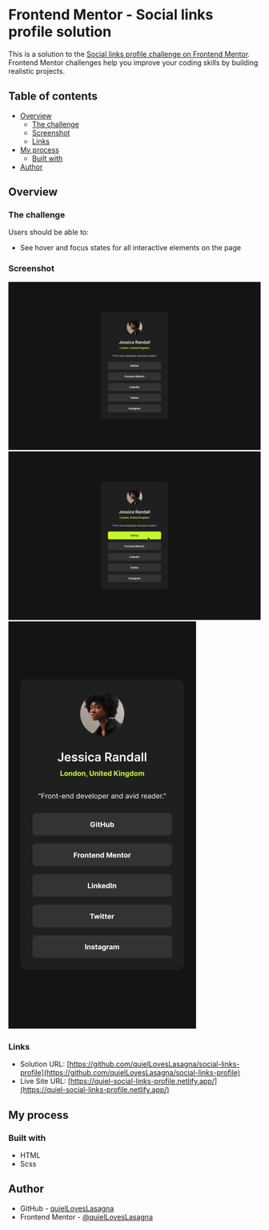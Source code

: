 # Frontend Mentor - Social links profile solution

This is a solution to the [Social links profile challenge on Frontend Mentor](https://www.frontendmentor.io/challenges/social-links-profile-UG32l9m6dQ). Frontend Mentor challenges help you improve your coding skills by building realistic projects.

## Table of contents

- [Overview](#overview)
  - [The challenge](#the-challenge)
  - [Screenshot](#screenshot)
  - [Links](#links)
- [My process](#my-process)
  - [Built with](#built-with)
- [Author](#author)

## Overview

### The challenge

Users should be able to:

- See hover and focus states for all interactive elements on the page

### Screenshot

![Preview](./design/destkop-design.jpg)
![Preview](./design/active-states.jpg)
![Preview](./design/mobile-design.jpg)

### Links

- Solution URL: [https://github.com/quielLovesLasagna/social-links-profile](https://github.com/quielLovesLasagna/social-links-profile)
- Live Site URL: [https://quiel-social-links-profile.netlify.app/](https://quiel-social-links-profile.netlify.app/)

## My process

### Built with

- HTML
- Scss

## Author

- GitHub - [quielLovesLasagna](https://www.github.com/quielLovesLasagna)
- Frontend Mentor - [@quielLovesLasagna](https://www.frontendmentor.io/profile/quielLovesLasagna)
